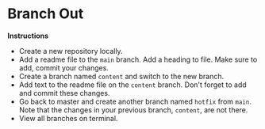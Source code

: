 # Branch Out

**Instructions**
* Create a new repository locally. 
* Add a readme file to the `main` branch. Add a heading to file. Make sure to add, commit your changes. 
* Create a branch named `content` and switch to the new branch.
* Add text to the readme file on the `content` branch. Don't forget to add and commit these changes.
* Go back to master and create another branch named `hotfix` from `main`. Note that the changes in your previous branch, `content`, are not there. 
* View all branches on terminal.
